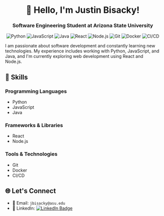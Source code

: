 <h1 align="center">👋 Hello, I'm Justin Bisacky!</h1>
<h3 align="center">Software Engineering Student at Arizona State University</h3>
<p align="center">
  <img src="https://img.shields.io/badge/Python-3776AB?style=for-the-badge&logo=python&logoColor=white" alt="Python" />
  <img src="https://img.shields.io/badge/JavaScript-F7DF1E?style=for-the-badge&logo=javascript&logoColor=black" alt="JavaScript" />
  <img src="https://img.shields.io/badge/Java-ED8B00?style=for-the-badge&logo=java&logoColor=white" alt="Java" />
  <img src="https://img.shields.io/badge/React-20232A?style=for-the-badge&logo=react&logoColor=61DAFB" alt="React" />
  <img src="https://img.shields.io/badge/Node.js-43853D?style=for-the-badge&logo=node.js&logoColor=white" alt="Node.js" />
  <img src="https://img.shields.io/badge/Git-F05032?style=for-the-badge&logo=git&logoColor=white" alt="Git" />
  <img src="https://img.shields.io/badge/Docker-2496ED?style=for-the-badge&logo=docker&logoColor=white" alt="Docker" />
  <img src="https://img.shields.io/badge/CI%2FCD-4285F4?style=for-the-badge&logo=jenkins&logoColor=white" alt="CI/CD" />
</p>

I am passionate about software development and constantly learning new technologies. My experience includes working with Python, JavaScript, and Java, and I'm currently exploring web development using React and Node.js.

## 🚀 Skills

### Programming Languages
- Python
- JavaScript
- Java

### Frameworks & Libraries
- React
- Node.js

### Tools & Technologies
- Git
- Docker
- CI/CD

## 🌐 Let's Connect

- 📧 Email: `jbisacky@asu.edu`
- 💼 LinkedIn: [![LinkedIn Badge](https://img.shields.io/badge/LinkedIn-0077B5?style=flat&logo=linkedin&logoColor=white)](https://www.linkedin.com/in/justinbisacky/)